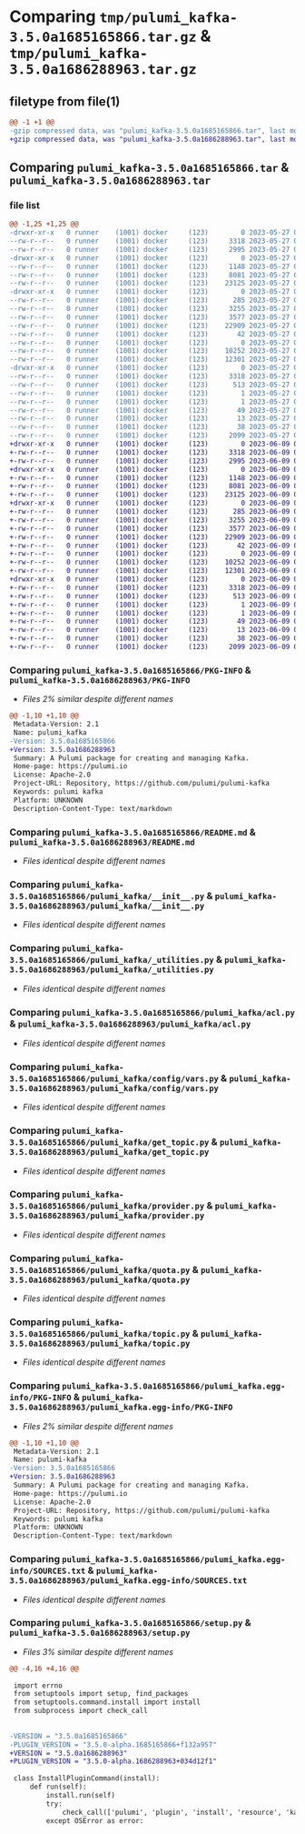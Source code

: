 # Comparing `tmp/pulumi_kafka-3.5.0a1685165866.tar.gz` & `tmp/pulumi_kafka-3.5.0a1686288963.tar.gz`

## filetype from file(1)

```diff
@@ -1 +1 @@
-gzip compressed data, was "pulumi_kafka-3.5.0a1685165866.tar", last modified: Sat May 27 05:48:03 2023, max compression
+gzip compressed data, was "pulumi_kafka-3.5.0a1686288963.tar", last modified: Fri Jun  9 05:44:50 2023, max compression
```

## Comparing `pulumi_kafka-3.5.0a1685165866.tar` & `pulumi_kafka-3.5.0a1686288963.tar`

### file list

```diff
@@ -1,25 +1,25 @@
-drwxr-xr-x   0 runner    (1001) docker     (123)        0 2023-05-27 05:48:03.937193 pulumi_kafka-3.5.0a1685165866/
--rw-r--r--   0 runner    (1001) docker     (123)     3318 2023-05-27 05:48:03.937193 pulumi_kafka-3.5.0a1685165866/PKG-INFO
--rw-r--r--   0 runner    (1001) docker     (123)     2995 2023-05-27 05:48:02.000000 pulumi_kafka-3.5.0a1685165866/README.md
-drwxr-xr-x   0 runner    (1001) docker     (123)        0 2023-05-27 05:48:03.933193 pulumi_kafka-3.5.0a1685165866/pulumi_kafka/
--rw-r--r--   0 runner    (1001) docker     (123)     1148 2023-05-27 05:48:02.000000 pulumi_kafka-3.5.0a1685165866/pulumi_kafka/__init__.py
--rw-r--r--   0 runner    (1001) docker     (123)     8081 2023-05-27 05:48:02.000000 pulumi_kafka-3.5.0a1685165866/pulumi_kafka/_utilities.py
--rw-r--r--   0 runner    (1001) docker     (123)    23125 2023-05-27 05:48:02.000000 pulumi_kafka-3.5.0a1685165866/pulumi_kafka/acl.py
-drwxr-xr-x   0 runner    (1001) docker     (123)        0 2023-05-27 05:48:03.937193 pulumi_kafka-3.5.0a1685165866/pulumi_kafka/config/
--rw-r--r--   0 runner    (1001) docker     (123)      285 2023-05-27 05:48:02.000000 pulumi_kafka-3.5.0a1685165866/pulumi_kafka/config/__init__.py
--rw-r--r--   0 runner    (1001) docker     (123)     3255 2023-05-27 05:48:02.000000 pulumi_kafka-3.5.0a1685165866/pulumi_kafka/config/vars.py
--rw-r--r--   0 runner    (1001) docker     (123)     3577 2023-05-27 05:48:02.000000 pulumi_kafka-3.5.0a1685165866/pulumi_kafka/get_topic.py
--rw-r--r--   0 runner    (1001) docker     (123)    22909 2023-05-27 05:48:02.000000 pulumi_kafka-3.5.0a1685165866/pulumi_kafka/provider.py
--rw-r--r--   0 runner    (1001) docker     (123)       42 2023-05-27 05:48:02.000000 pulumi_kafka-3.5.0a1685165866/pulumi_kafka/pulumi-plugin.json
--rw-r--r--   0 runner    (1001) docker     (123)        0 2023-05-27 05:48:02.000000 pulumi_kafka-3.5.0a1685165866/pulumi_kafka/py.typed
--rw-r--r--   0 runner    (1001) docker     (123)    10252 2023-05-27 05:48:02.000000 pulumi_kafka-3.5.0a1685165866/pulumi_kafka/quota.py
--rw-r--r--   0 runner    (1001) docker     (123)    12301 2023-05-27 05:48:02.000000 pulumi_kafka-3.5.0a1685165866/pulumi_kafka/topic.py
-drwxr-xr-x   0 runner    (1001) docker     (123)        0 2023-05-27 05:48:03.937193 pulumi_kafka-3.5.0a1685165866/pulumi_kafka.egg-info/
--rw-r--r--   0 runner    (1001) docker     (123)     3318 2023-05-27 05:48:03.000000 pulumi_kafka-3.5.0a1685165866/pulumi_kafka.egg-info/PKG-INFO
--rw-r--r--   0 runner    (1001) docker     (123)      513 2023-05-27 05:48:03.000000 pulumi_kafka-3.5.0a1685165866/pulumi_kafka.egg-info/SOURCES.txt
--rw-r--r--   0 runner    (1001) docker     (123)        1 2023-05-27 05:48:03.000000 pulumi_kafka-3.5.0a1685165866/pulumi_kafka.egg-info/dependency_links.txt
--rw-r--r--   0 runner    (1001) docker     (123)        1 2023-05-27 05:48:03.000000 pulumi_kafka-3.5.0a1685165866/pulumi_kafka.egg-info/not-zip-safe
--rw-r--r--   0 runner    (1001) docker     (123)       49 2023-05-27 05:48:03.000000 pulumi_kafka-3.5.0a1685165866/pulumi_kafka.egg-info/requires.txt
--rw-r--r--   0 runner    (1001) docker     (123)       13 2023-05-27 05:48:03.000000 pulumi_kafka-3.5.0a1685165866/pulumi_kafka.egg-info/top_level.txt
--rw-r--r--   0 runner    (1001) docker     (123)       38 2023-05-27 05:48:03.937193 pulumi_kafka-3.5.0a1685165866/setup.cfg
--rw-r--r--   0 runner    (1001) docker     (123)     2099 2023-05-27 05:48:02.000000 pulumi_kafka-3.5.0a1685165866/setup.py
+drwxr-xr-x   0 runner    (1001) docker     (123)        0 2023-06-09 05:44:50.816377 pulumi_kafka-3.5.0a1686288963/
+-rw-r--r--   0 runner    (1001) docker     (123)     3318 2023-06-09 05:44:50.816377 pulumi_kafka-3.5.0a1686288963/PKG-INFO
+-rw-r--r--   0 runner    (1001) docker     (123)     2995 2023-06-09 05:44:50.000000 pulumi_kafka-3.5.0a1686288963/README.md
+drwxr-xr-x   0 runner    (1001) docker     (123)        0 2023-06-09 05:44:50.816377 pulumi_kafka-3.5.0a1686288963/pulumi_kafka/
+-rw-r--r--   0 runner    (1001) docker     (123)     1148 2023-06-09 05:44:50.000000 pulumi_kafka-3.5.0a1686288963/pulumi_kafka/__init__.py
+-rw-r--r--   0 runner    (1001) docker     (123)     8081 2023-06-09 05:44:50.000000 pulumi_kafka-3.5.0a1686288963/pulumi_kafka/_utilities.py
+-rw-r--r--   0 runner    (1001) docker     (123)    23125 2023-06-09 05:44:50.000000 pulumi_kafka-3.5.0a1686288963/pulumi_kafka/acl.py
+drwxr-xr-x   0 runner    (1001) docker     (123)        0 2023-06-09 05:44:50.816377 pulumi_kafka-3.5.0a1686288963/pulumi_kafka/config/
+-rw-r--r--   0 runner    (1001) docker     (123)      285 2023-06-09 05:44:50.000000 pulumi_kafka-3.5.0a1686288963/pulumi_kafka/config/__init__.py
+-rw-r--r--   0 runner    (1001) docker     (123)     3255 2023-06-09 05:44:50.000000 pulumi_kafka-3.5.0a1686288963/pulumi_kafka/config/vars.py
+-rw-r--r--   0 runner    (1001) docker     (123)     3577 2023-06-09 05:44:50.000000 pulumi_kafka-3.5.0a1686288963/pulumi_kafka/get_topic.py
+-rw-r--r--   0 runner    (1001) docker     (123)    22909 2023-06-09 05:44:50.000000 pulumi_kafka-3.5.0a1686288963/pulumi_kafka/provider.py
+-rw-r--r--   0 runner    (1001) docker     (123)       42 2023-06-09 05:44:50.000000 pulumi_kafka-3.5.0a1686288963/pulumi_kafka/pulumi-plugin.json
+-rw-r--r--   0 runner    (1001) docker     (123)        0 2023-06-09 05:44:50.000000 pulumi_kafka-3.5.0a1686288963/pulumi_kafka/py.typed
+-rw-r--r--   0 runner    (1001) docker     (123)    10252 2023-06-09 05:44:50.000000 pulumi_kafka-3.5.0a1686288963/pulumi_kafka/quota.py
+-rw-r--r--   0 runner    (1001) docker     (123)    12301 2023-06-09 05:44:50.000000 pulumi_kafka-3.5.0a1686288963/pulumi_kafka/topic.py
+drwxr-xr-x   0 runner    (1001) docker     (123)        0 2023-06-09 05:44:50.816377 pulumi_kafka-3.5.0a1686288963/pulumi_kafka.egg-info/
+-rw-r--r--   0 runner    (1001) docker     (123)     3318 2023-06-09 05:44:50.000000 pulumi_kafka-3.5.0a1686288963/pulumi_kafka.egg-info/PKG-INFO
+-rw-r--r--   0 runner    (1001) docker     (123)      513 2023-06-09 05:44:50.000000 pulumi_kafka-3.5.0a1686288963/pulumi_kafka.egg-info/SOURCES.txt
+-rw-r--r--   0 runner    (1001) docker     (123)        1 2023-06-09 05:44:50.000000 pulumi_kafka-3.5.0a1686288963/pulumi_kafka.egg-info/dependency_links.txt
+-rw-r--r--   0 runner    (1001) docker     (123)        1 2023-06-09 05:44:50.000000 pulumi_kafka-3.5.0a1686288963/pulumi_kafka.egg-info/not-zip-safe
+-rw-r--r--   0 runner    (1001) docker     (123)       49 2023-06-09 05:44:50.000000 pulumi_kafka-3.5.0a1686288963/pulumi_kafka.egg-info/requires.txt
+-rw-r--r--   0 runner    (1001) docker     (123)       13 2023-06-09 05:44:50.000000 pulumi_kafka-3.5.0a1686288963/pulumi_kafka.egg-info/top_level.txt
+-rw-r--r--   0 runner    (1001) docker     (123)       38 2023-06-09 05:44:50.816377 pulumi_kafka-3.5.0a1686288963/setup.cfg
+-rw-r--r--   0 runner    (1001) docker     (123)     2099 2023-06-09 05:44:50.000000 pulumi_kafka-3.5.0a1686288963/setup.py
```

### Comparing `pulumi_kafka-3.5.0a1685165866/PKG-INFO` & `pulumi_kafka-3.5.0a1686288963/PKG-INFO`

 * *Files 2% similar despite different names*

```diff
@@ -1,10 +1,10 @@
 Metadata-Version: 2.1
 Name: pulumi_kafka
-Version: 3.5.0a1685165866
+Version: 3.5.0a1686288963
 Summary: A Pulumi package for creating and managing Kafka.
 Home-page: https://pulumi.io
 License: Apache-2.0
 Project-URL: Repository, https://github.com/pulumi/pulumi-kafka
 Keywords: pulumi kafka
 Platform: UNKNOWN
 Description-Content-Type: text/markdown
```

### Comparing `pulumi_kafka-3.5.0a1685165866/README.md` & `pulumi_kafka-3.5.0a1686288963/README.md`

 * *Files identical despite different names*

### Comparing `pulumi_kafka-3.5.0a1685165866/pulumi_kafka/__init__.py` & `pulumi_kafka-3.5.0a1686288963/pulumi_kafka/__init__.py`

 * *Files identical despite different names*

### Comparing `pulumi_kafka-3.5.0a1685165866/pulumi_kafka/_utilities.py` & `pulumi_kafka-3.5.0a1686288963/pulumi_kafka/_utilities.py`

 * *Files identical despite different names*

### Comparing `pulumi_kafka-3.5.0a1685165866/pulumi_kafka/acl.py` & `pulumi_kafka-3.5.0a1686288963/pulumi_kafka/acl.py`

 * *Files identical despite different names*

### Comparing `pulumi_kafka-3.5.0a1685165866/pulumi_kafka/config/vars.py` & `pulumi_kafka-3.5.0a1686288963/pulumi_kafka/config/vars.py`

 * *Files identical despite different names*

### Comparing `pulumi_kafka-3.5.0a1685165866/pulumi_kafka/get_topic.py` & `pulumi_kafka-3.5.0a1686288963/pulumi_kafka/get_topic.py`

 * *Files identical despite different names*

### Comparing `pulumi_kafka-3.5.0a1685165866/pulumi_kafka/provider.py` & `pulumi_kafka-3.5.0a1686288963/pulumi_kafka/provider.py`

 * *Files identical despite different names*

### Comparing `pulumi_kafka-3.5.0a1685165866/pulumi_kafka/quota.py` & `pulumi_kafka-3.5.0a1686288963/pulumi_kafka/quota.py`

 * *Files identical despite different names*

### Comparing `pulumi_kafka-3.5.0a1685165866/pulumi_kafka/topic.py` & `pulumi_kafka-3.5.0a1686288963/pulumi_kafka/topic.py`

 * *Files identical despite different names*

### Comparing `pulumi_kafka-3.5.0a1685165866/pulumi_kafka.egg-info/PKG-INFO` & `pulumi_kafka-3.5.0a1686288963/pulumi_kafka.egg-info/PKG-INFO`

 * *Files 2% similar despite different names*

```diff
@@ -1,10 +1,10 @@
 Metadata-Version: 2.1
 Name: pulumi-kafka
-Version: 3.5.0a1685165866
+Version: 3.5.0a1686288963
 Summary: A Pulumi package for creating and managing Kafka.
 Home-page: https://pulumi.io
 License: Apache-2.0
 Project-URL: Repository, https://github.com/pulumi/pulumi-kafka
 Keywords: pulumi kafka
 Platform: UNKNOWN
 Description-Content-Type: text/markdown
```

### Comparing `pulumi_kafka-3.5.0a1685165866/pulumi_kafka.egg-info/SOURCES.txt` & `pulumi_kafka-3.5.0a1686288963/pulumi_kafka.egg-info/SOURCES.txt`

 * *Files identical despite different names*

### Comparing `pulumi_kafka-3.5.0a1685165866/setup.py` & `pulumi_kafka-3.5.0a1686288963/setup.py`

 * *Files 3% similar despite different names*

```diff
@@ -4,16 +4,16 @@
 
 import errno
 from setuptools import setup, find_packages
 from setuptools.command.install import install
 from subprocess import check_call
 
 
-VERSION = "3.5.0a1685165866"
-PLUGIN_VERSION = "3.5.0-alpha.1685165866+f132a957"
+VERSION = "3.5.0a1686288963"
+PLUGIN_VERSION = "3.5.0-alpha.1686288963+034d12f1"
 
 class InstallPluginCommand(install):
     def run(self):
         install.run(self)
         try:
             check_call(['pulumi', 'plugin', 'install', 'resource', 'kafka', PLUGIN_VERSION])
         except OSError as error:
```

